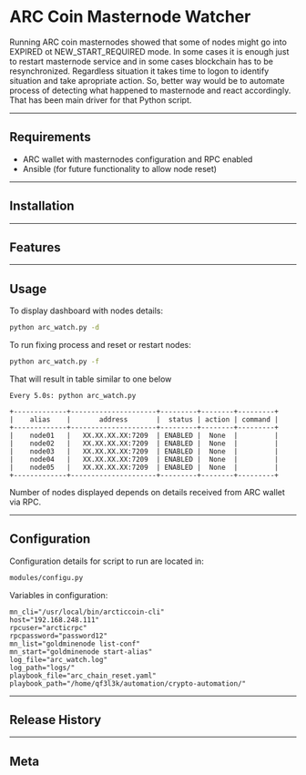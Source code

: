 # ARC Coin Masternode Watcher
Running ARC coin masternodes showed that some of nodes might go into EXPIRED ot NEW_START_REQUIRED mode.
In some cases it is enough just to restart masternode service and in some cases blockchain has to be resynchronized.
Regardless situation it takes time to logon to identify situation and take apropriate action.
So, better way would be to automate process of detecting what happened to masternode and react accordingly.
That has been main driver for that Python script.

---
## Requirements
* ARC wallet with masternodes configuration and RPC enabled
* Ansible (for future functionality to allow node reset)
---
## Installation

---
## Features

---
## Usage

To display dashboard with nodes details:
```bash
python arc_watch.py -d
```

To run fixing process and reset or restart nodes:
```bash
python arc_watch.py -f
```

That will result in table similar to one below

```text
Every 5.0s: python arc_watch.py 

+-------------+---------------------+---------+--------+---------+
|    alias    |       address       |  status | action | command |
+-------------+---------------------+---------+--------+---------+
|    node01   |   XX.XX.XX.XX:7209  | ENABLED |  None  |         |
|    node02   |   XX.XX.XX.XX:7209  | ENABLED |  None  |         |
|    node03   |   XX.XX.XX.XX:7209  | ENABLED |  None  |         |
|    node04   |   XX.XX.XX.XX:7209  | ENABLED |  None  |         |
|    node05   |   XX.XX.XX.XX:7209  | ENABLED |  None  |         |
+-------------+---------------------+---------+--------+---------+
```

Number of nodes displayed depends on details received from ARC wallet via RPC.

---
## Configuration
Configuration details for script to run are located in:
```bash
modules/configu.py
```
Variables in configuration:
```editorconfig
mn_cli="/usr/local/bin/arcticcoin-cli"
host="192.168.248.111"
rpcuser="arcticrpc"
rpcpassword="password12"
mn_list="goldminenode list-conf"
mn_start="goldminenode start-alias"
log_file="arc_watch.log"
log_path="logs/"
playbook_file="arc_chain_reset.yaml"
playbook_path="/home/qf3l3k/automation/crypto-automation/"
```

---
## Release History

---
## Meta

